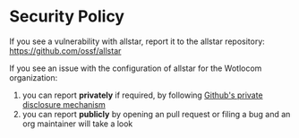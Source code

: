 # Security Policy

If you see a vulnerability with allstar, report it to the allstar repository: https://github.com/ossf/allstar

If you see an issue with the configuration of allstar for the Wotlocom organization:

1. you can report **privately** if required, by following [Github's private disclosure mechanism](https://docs.github.com/en/code-security/security-advisories/guidance-on-reporting-and-writing-information-about-vulnerabilities/privately-reporting-a-security-vulnerability)
1. you can report **publicly** by opening an pull request or filing a bug and an org maintainer will take a look
